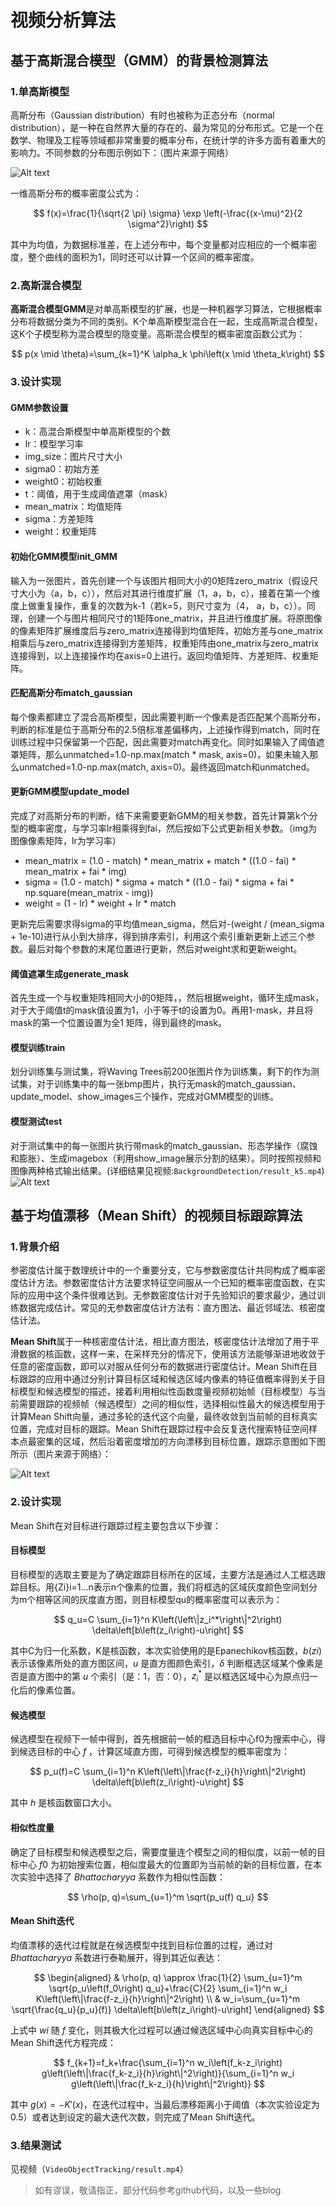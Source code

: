 # 视频分析算法
## 基于高斯混合模型（GMM）的背景检测算法
### 1.单高斯模型
高斯分布（Gaussian distribution）有时也被称为正态分布（normal distribution），是一种在自然界大量的存在的、最为常见的分布形式。它是一个在数学、物理及工程等领域都非常重要的概率分布，在统计学的许多方面有着重大的影响力。不同参数的分布图示例如下：（图片来源于网络）

![Alt text](imgs/Gaussian-Distribution.png)

一维高斯分布的概率密度公式为：

$$
f(x)=\frac{1}{\sqrt{2 \pi} \sigma} \exp \left(-\frac{(x-\mu)^2}{2 \sigma^2}\right)
$$

其中为均值，为数据标准差，在上述分布中，每个变量都对应相应的一个概率密度，整个曲线的面积为1，同时还可以计算一个区间的概率密度。
### 2.高斯混合模型
**高斯混合模型GMM**是对单高斯模型的扩展，也是一种机器学习算法，它根据概率分布将数据分类为不同的类别。K个单高斯模型混合在一起，生成高斯混合模型，这K个子模型称为混合模型的隐变量。高斯混合模型的概率密度函数公式为：

$$
p(x \mid \theta)=\sum_{k=1}^K \alpha_k \phi\left(x \mid \theta_k\right)
$$

### 3.设计实现
#### GMM参数设置
- k：高混合斯模型中单高斯模型的个数
- lr：模型学习率
- img_size：图片尺寸大小
- sigma0：初始方差
- weight0：初始权重
- t：阈值，用于生成阈值遮罩（mask）
- mean_matrix：均值矩阵
- sigma：方差矩阵
- weight：权重矩阵
#### 初始化GMM模型init_GMM
输入为一张图片，首先创建一个与该图片相同大小的0矩阵zero_matrix（假设尺寸大小为（a，b，c）），然后对其进行维度扩展（1，a，b，c），接着在第一个维度上做重复操作，重复的次数为k-1（若k=5，则尺寸变为（4， a，b，c））。同理，创建一个与图片相同尺寸的1矩阵one_matrix，并且进行维度扩展。将原图像的像素矩阵扩展维度后与zero_matrix连接得到均值矩阵，初始方差与one_matrix相乘后与zero_matrix连接得到方差矩阵，权重矩阵由one_matrix与zero_matrix连接得到，以上连接操作均在axis=0上进行。返回均值矩阵、方差矩阵、权重矩阵。
#### 匹配高斯分布match_gaussian
每个像素都建立了混合高斯模型，因此需要判断一个像素是否匹配某个高斯分布，判断的标准是位于高斯分布的2.5倍标准差偏移内，上述操作得到match，同时在训练过程中只保留第一个匹配，因此需要对match再变化。同时如果输入了阈值遮罩矩阵，那么unmatched=1.0-np.max(match * mask, axis=0)，如果未输入那么unmatched=1.0-np.max(match, axis=0)。最终返回match和unmatched。
#### 更新GMM模型update_model
完成了对高斯分布的判断，结下来需要更新GMM的相关参数，首先计算第k个分型的概率密度，与学习率lr相乘得到fai，然后按如下公式更新相关参数。（img为图像像素矩阵，lr为学习率）
- mean_matrix = (1.0 - match) * mean_matrix + match * ((1.0 - fai) * mean_matrix + fai * img)
- sigma = (1.0 - match) * sigma + match * ((1.0 - fai) * sigma + fai * np.square(mean_matrix - img))
- weight = (1 - lr) * weight + lr * match

更新完后需要求得sigma的平均值mean_sigma，然后对-(weight / (mean_sigma + 1e-10)进行从小到大排序，得到排序索引，利用这个索引重新更新上述三个参数。最后对每个参数的末尾位置进行更新，然后对weight求和更新weight。
#### 阈值遮罩生成generate_mask
首先生成一个与权重矩阵相同大小的0矩阵，，然后根据weight，循环生成mask，对于大于阈值t的mask值设置为1，小于等于t的设置为0。再用1-mask，并且将mask的第一个位置设置为全1 矩阵，得到最终的mask。
#### 模型训练train
划分训练集与测试集，将Waving Trees前200张图片作为训练集，剩下的作为测试集，对于训练集中的每一张bmp图片，执行无mask的match_gaussian、update_model、show_images三个操作，完成对GMM模型的训练。
#### 模型测试test
对于测试集中的每一张图片执行带mask的match_gaussian、形态学操作（腐蚀和膨胀）、生成imagebox（利用show_image展示分割的结果）。同时按照视频和图像两种格式输出结果。(详细结果见视频:```BackgroundDetection/result_k5.mp4```)
![Alt text](BackgroundDetection/resultk5.png)
## 基于均值漂移（Mean Shift）的视频目标跟踪算法
### 1.背景介绍
参密度估计属于数理统计中的一个重要分支，它与参数密度估计共同构成了概率密度估计方法。参数密度估计方法要求特征空间服从一个已知的概率密度函数，在实际的应用中这个条件很难达到。无参数密度估计对于先验知识的要求最少，通过训练数据完成估计。常见的无参数密度估计方法有：直方图法、最近邻域法、核密度估计法。

**Mean Shift**属于一种核密度估计法，相比直方图法，核密度估计法增加了用于平滑数据的核函数，这样一来，在采样充分的情况下，使用该方法能够渐进地收敛于任意的密度函数，即可以对服从任何分布的数据进行密度估计。Mean Shift在目标跟踪的应用中通过分别计算目标区域和候选区域内像素的特征值概率得到关于目标模型和候选模型的描述，接着利用相似性函数度量视频初始帧（目标模型）与当前需要跟踪的视频帧（候选模型）之间的相似性，选择相似性最大的候选模型用于计算Mean Shift向量，通过多轮的迭代这个向量，最终收敛到当前帧的目标真实位置，完成对目标的跟踪。Mean Shift在跟踪过程中会反复迭代搜索特征空间样本点最密集的区域，然后沿着密度增加的方向漂移到目标位置，跟踪示意图如下图所示（图片来源于网络）：

![Alt text](imgs/MeanShift.png)

### 2.设计实现
Mean Shift在对目标进行跟踪过程主要包含以下步骤：
#### 目标模型
目标模型的选取主要是为了确定跟踪目标所在的区域，主要方法是通过人工框选跟踪目标。用{Zi}i=1...n表示n个像素的位置，我们将框选的区域灰度颜色空间划分为m个相等区间的灰度直方图，则目标模型qu的概率密度可以表示为：

$$
q_u=C \sum_{i=1}^n K\left(\left\|z_i^*\right\|^2\right) \delta\left[b\left(z_i\right)-u\right]
$$

其中C为归一化系数，K是核函数，本次实验使用的是Epanechikov核函数，$b(zi)$ 表示该像素所处的直方图区间，$u$ 是直方图颜色索引，$\delta$ 判断框选区域某个像素是否是直方图中的第 $u$ 个索引（是：1，否：0），$z_i^*$ 是以框选区域中心为原点归一化后的像素位置。
#### 候选模型
候选模型在视频下一帧中得到，首先根据前一帧的框选目标中心f0为搜索中心，得到候选目标的中心 $f$ ，计算区域直方图，可得到候选模型的概率密度为：

$$
p_u(f)=C \sum_{i=1}^n K\left(\left\|\frac{f-z_i}{h}\right\|^2\right) \delta\left[b\left(z_i\right)-u\right] 
$$

其中 $h$ 是核函数窗口大小。
#### 相似性度量
确定了目标模型和候选模型之后，需要度量连个模型之间的相似度，以前一帧的目标中心 $f0$ 为初始搜索位置，相似度最大的位置即为当前帧的新的目标位置，在本次实验中选择了 $Bhattacharyya$ 系数作为相似性函数：

$$
\rho(p, q)=\sum_{u=1}^m \sqrt{p_u(f) q_u}
$$

#### Mean Shift迭代
均值漂移的迭代过程就是在候选模型中找到目标位置的过程，通过对 $Bhattacharyya$ 系数进行泰勒展开，得到其近似表达：

$$
\begin{aligned}
& \rho(p, q) \approx \frac{1}{2} \sum_{u=1}^m \sqrt{p_u\left(f_0\right) q_u}+\frac{C}{2} \sum_{i=1}^n w_i K\left(\left\|\frac{f-z_i}{h}\right\|^2\right) \\
& w_i=\sum_{u=1}^m \sqrt{\frac{q_u}{p_u}(f)} \delta\left[b\left(z_i\right)-u\right]
\end{aligned}
$$

上式中 $wi$ 随 $f$ 变化，则其极大化过程可以通过候选区域中心向真实目标中心的Mean Shift迭代方程完成：

$$
f_{k+1}=f_k+\frac{\sum_{i=1}^n w_i\left(f_k-z_i\right) g\left(\left\|\frac{f_k-z_i}{h}\right\|^2\right)}{\sum_{i=1}^n w_i g\left(\left\|\frac{f_k-z_i}{h}\right\|^2\right)}
$$

其中 $g(x)=-K'(x)$，在迭代过程中，当最后漂移距离小于阈值（本次实验设定为0.5）或者达到设定的最大迭代次数，则完成了Mean Shift迭代。
### 3.结果测试
见视频（```VideoObjectTracking/result.mp4```）

> 如有谬误，敬请指正，部分代码参考github代码，以及一些blog